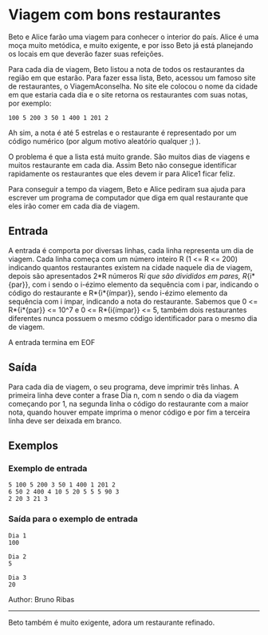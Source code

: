 # Viagem com bons restaurantes

Beto e Alice farão uma viagem para conhecer o interior do país. Alice é uma moça muito metódica, e muito exigente, e por isso Beto já está planejando os locais em que deverão fazer suas refeições.

Para cada dia de viagem, Beto listou a nota de todos os restaurantes da região em que estarão. Para fazer essa lista, Beto, acessou um famoso site de restaurantes, o ViagemAconselha. No site ele colocou o nome da cidade em que estaria cada dia e o site retorna os restaurantes com suas notas, por exemplo:

    100 5 200 3 50 1 400 1 201 2

Ah sim, a nota é até 5 estrelas e o restaurante é representado por um código numérico (por algum motivo aleatório qualquer ;) ).

O problema é que a lista está muito grande. São muitos dias de viagens e muitos restaurante em cada dia. Assim Beto não consegue identificar rapidamente os restaurantes que eles devem ir para Alice1 ficar feliz.

Para conseguir a tempo da viagem, Beto e Alice pediram sua ajuda para escrever um programa de computador que diga em qual restaurante que eles irão comer em cada dia de viagem.

## Entrada

A entrada é comporta por diversas linhas, cada linha representa um dia de viagem. Cada linha começa com um número inteiro R (1 <= R <= 200) indicando quantos restaurantes existem na cidade naquele dia de viagem, depois são apresentados 2\*R números R*i que são divididos em pares, R*{i*{par}}, com i sendo o i-ézimo elemento da sequência com i par, indicando o código do restaurante e R*{i*{ímpar}}, sendo i-ézimo elemento da sequência com i ímpar, indicando a nota do restaurante. Sabemos que 0 <= R*{i*{par}} <= 10^7 e 0 <= R*{i\{ímpar}} <= 5, também dois restaurantes diferentes nunca possuem o mesmo código identificador para o mesmo dia de viagem.

A entrada termina em EOF

## Saída

Para cada dia de viagem, o seu programa, deve imprimir três linhas. A primeira linha deve conter a frase Dia n, com n sendo o dia da viagem começando por 1, na segunda linha o código do restaurante com a maior nota, quando houver empate imprima o menor código e por fim a terceira linha deve ser deixada em branco.

## Exemplos

### Exemplo de entrada

    5 100 5 200 3 50 1 400 1 201 2
    6 50 2 400 4 10 5 20 5 5 5 90 3
    2 20 3 21 3

### Saída para o exemplo de entrada

    Dia 1
    100

    Dia 2
    5

    Dia 3
    20

Author: Bruno Ribas

---

Beto também é muito exigente, adora um restaurante refinado.
